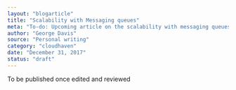 ```yaml
---
layout: "blogarticle"
title: "Scalability with Messaging queues"
meta: "To-do: Upcoming article on the scalability with messaging queues."
author: "George Davis"  
source: "Personal writing"
category: "cloudhaven"
date: "December 31, 2017"
status: "draft"
---
```


To be published once edited and reviewed